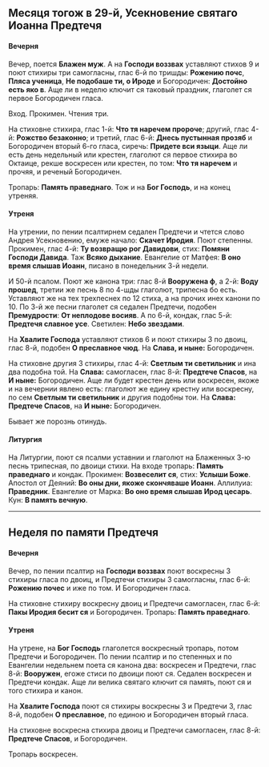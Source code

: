 
## Месяця тогож в 29-й, Усекновение святаго Иоанна Предтечя 

#### Вечерня

Вечер, поется **Блажен муж**. А на **Господи воззвах** уставляют стихов 9 и поют стихиры 
три самогласны, глас 6-й по тришды: **Рожению почс**, **Пляса ученица**, **Не подобаше 
ти, о Ироде** и Богородичен: **Достойно есть яко в**. Аще ли в неделю ключит ся 
таковый праздник, глаголет ся первое Богородичен гласа.

Вход. Прокимен. Чтения три. 

На стиховне стихира, глас 1-й: **Что тя наречем пророче**; другий, глас 4-й: **Рожство 
безаконно**; и третий, глас 6-й: **Днесь пустынная прозяб** и Богородичен вторый 
6-го гласа, сиречь: **Придете вси языци**.
Аще ли есть день недельный или крестен, глаголют ся первое стихира во Октаице, рекше 
воскресен или крестен, по том: **Что тя наречем** и прочяя, и реченый Богородичен. 

Тропарь: **Память праведнаго**. Тож и на **Бог Господь**, и на конец утреняя.

#### Утреня

На утрении, по пении псалтирнем седален Предтечи и чтется слово Андрея Усекновению, 
емуже начало: **Скачет Иродия**. Поют степенны. Прокимен, глас 4-й: **Ту возвращю 
рог Давидови**, стих: **Помяни Господи Давида**. Таж **Всяко дыхание**. 
Евангелие от Матфея: **В оно время слышав Иоанн**, писано в понедельник 3-й недели.

И 50-й псалом. Поют же канона три: глас 8-й **Вооружена ф**, а 2-й: **Воду прошед**, 
третии же песнь 8 по 4-шды глаголют, трипесна бо есть. Уставляют же на тех трехпеснех 
по 12 стиха, а на прочих инех канони по 10. 
По 3-й же песни глаголет ся седален Предтечи, подобен **Премудрости**: **От неплодове 
восияв**. А по 6-й, кондак, глас 5-й: **Предтечя славное усе**.
Светилен: **Небо звездами**. 

На **Хвалите Господа** уставляют стихов 6 и поют стихиры 3 по двоиц, глас 8-й, подобен 
 **О преславное чюд**. На **Слава, и ныне:** Богородичен.

На стиховне другия 3 стихиры, глас 4-й: **Светлым ти светильник** и ина два подобна той. 
На **Слава:** самогласен, глас 8-й: **Предтече Спасов**, на **И ныне:** Богородичен. 
Аще ли будет крестен день или воскресен, якоже и на вечернии явлено есть: глаголют же 
едину крестну или воскресну, по сем **Светлым ти светильник** и другия подобны тои. На 
**Слава: Предтече Спасов**, на **И ныне:** Богородичен. 

Бывает же порознь отинудь.

#### Литургия

На Литургии, поют ся псалми уставнии и глаголют на Блаженных 3-ю песнь трипесная, по 
двоици стихи. На входе тропарь: **Память праведнаго** и кондак. Прокимен: **Возвеселит ся**, 
стих: **Услыши Боже**. Апостол от Деяний: **Во оны дни, якоже скончяваше Иоанн**. 
Аллилуиа: **Праведник**. Евангелие от Марка: **Во оно время слышав Ирод цесарь**. 
Кун: **В память вечную**.

---

## Неделя по памяти Предтечя

#### Вечерня

Вечер, по пении псалтир на **Господи воззвах** поют воскресны 3 стихиры гласа по двоиц, 
и Предтечи стихиры 3 самогласны, глас 6-й: **Рожению почес** и иже по том. 
И Богородичен гласа.

На стиховне стихиру воскресну двоиц и Предтечи самогласен, глас 6-й: **Пакы Иродия 
бесит ся** и Богородичен. Тропарь: **Память праведнаго**. 

#### Утреня

На утрене, на **Бог Господь** глаголется воскресный тропарь, потом Предтечи и Богородичен. 
По пении псалтир и по степенных и по Евангелии недельнем поета ся канона два: воскресен 
и Предтечи, глас 8-й: **Вооружен**, егоже стиси по двоици поют ся. Седален воскресен 
и Предтечи кондак. Аще ли велика святаго ключит ся память, поют ся и того стихира и канон. 

На **Хвалите Господа** поют ся стихиры воскресны 3 и Предтечи 3, глас 8-й, подобен 
**О преславное**, по единою и Богородичен вторый гласа.

На стиховне воскресна стихира двоиц и Предтечи самогласен, глас 8-й: **Предтече Спасов**, 
и Богородичен. 

Тропарь воскресен.
